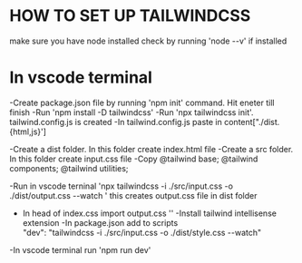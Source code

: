 # HOW TO SET UP TAILWINDCSS

make sure you have node installed check by running 'node --v'
if installed

# In vscode terminal

-Create package.json file by running 'npm init' command. Hit eneter till finish
-Run 'npm install -D tailwindcss'
-Run 'npx tailwindcss init'. tailwind.config.js is created
-In tailwind.config.js paste in content["./dist.{html,js}']

-Create a dist folder. In this folder create index.html file
-Create a src folder. In this folder create input.css file
-Copy @tailwind base;
@tailwind components;
@tailwind utilities;

-Run in vscode terninal 'npx tailwindcss -i ./src/input.css -o ./dist/output.css --watch
' this creates output.css file in dist folder

- In head of index.css import output.css '<link rel="stylesheet" href="style.css">'
  -Install tailwind intellisense extension
  -In package.json add to scripts  
   "dev": "tailwindcss -i ./src/input.css -o ./dist/style.css --watch"

-In vscode terminal run 'npm run dev'

